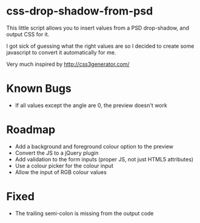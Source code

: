 css-drop-shadow-from-psd
========================

This little script allows you to insert values from a PSD drop-shadow, and output CSS for it.

I got sick of guessing what the right values are so I decided to create some javascript to convert it automatically for me. 

Very much inspired by http://css3generator.com/

Known Bugs
==========
- If all values except the angle are 0, the preview doesn't work

Roadmap
=======

- Add a background and foreground colour option to the preview
- Convert the JS to a jQuery plugin
- Add validation to the form inputs (proper JS, not just HTML5 attributes)
- Use a colour picker for the colour input
- Allow the input of RGB colour values

Fixed
=====

- The trailing semi-colon is missing from the output code
